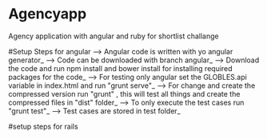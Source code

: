 # Agencyapp
Agency application with angular and ruby for shortlist challange

#Setup Steps for angular
--> Angular code is written with yo angular generator_
--> Code can be downloaded with branch angular_
--> Download the code and run npm install and bower install for installing required packages for the code_
--> For testing only angular set the GLOBLES.api variable in index.html and run "grunt serve"_
--> For change and create the compressed version run "grunt" , this will test all things and create the compressed files in "dist" folder_
--> To only execute the test cases run "grunt test"_
--> Test cases are stored in test folder_

#setup steps for rails

